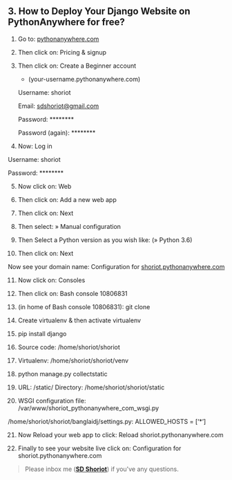 ## 3. How to Deploy Your Django Website on PythonAnywhere for free?

1. Go to: [pythonanywhere.com](https://www.pythonanywhere.com/)

2. Then click on: Pricing & signup 

3. Then click on: Create a Beginner account 

   * (your-username.pythonanywhere.com)

	Username: shoriot

	Email:  sdshoriot@gmail.com

	Password: ********

    Password (again): ********

4. Now: Log in

Username: shoriot

Password: ********

5. Now click on: Web 

6. Then click on:   Add a new web app

7. Then click on: Next

8. Then select: » Manual configuration

9. Then Select a Python version as you wish like: (» Python 3.6)

10. Then click on:  Next

Now see your domain name: Configuration for [shoriot.pythonanywhere.com](http://shoriot.pythonanywhere.com/)

11. Now click on: Consoles

12. Then click on: Bash console 10806831

13. (in home of Bash console 10806831): git clone 

14. Create virtualenv & then activate virtualenv

15. pip install django

16. Source code: /home/shoriot/shoriot

17. Virtualenv: /home/shoriot/shoriot/venv

18. python manage.py collectstatic

19. URL: /static/    Directory: /home/shoriot/shoriot/static

20. WSGI configuration file:  /var/www/shoriot_pythonanywhere_com_wsgi.py

/home/shoriot/shoriot/banglaidj/settings.py:  ALLOWED_HOSTS = [‘*’]

21. Now Reload your web app to click: Reload shoriot.pythonanywhere.com

22. Finally to see your website live click on: Configuration for shoriot.pythonanywhere.com


> Please inbox me (**[SD Shoriot](https://www.facebook.com/shoriot)**) if you've any questions. 